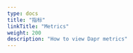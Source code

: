 ```yaml
---
type: docs
title: "指标"
linkTitle: "Metrics"
weight: 200
description: "How to view Dapr metrics"
---
```


